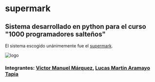 # supermark

## Sistema desarrollado en python para el curso "1000 programadores salteños"

El sistema escogido unánimemente fue el [supermark](docs/Proyecto_SG_Supermark-_Com_MyJ-Python-2022.docx__22__0.pdf).

![logo](docs/logo_supermark.avif "Logo para el proyecto")

### Integrantes: [Víctor Manuel Márquez](https://github.com/victorManuelMarquez), [Lucas Martin Aramayo Tapia](https://github.com/LTapia2501)
